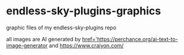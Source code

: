 # endless-sky-plugins-graphics
graphic files of my endless-sky-plugins repo

all images are AI generated by <a href='https://perchance.org/ai-text-to-image-generator'>href='https://perchance.org/ai-text-to-image-generator</a> and <a href='https://www.craiyon.com/'>https://www.craiyon.com/</a>
